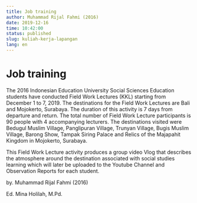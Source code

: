 ```yaml
---
title: Job training
author: Muhammad Rijal Fahmi (2016)
date: 2019-12-16
time: 10:42:00
status: published
slug: kuliah-kerja-lapangan
lang: en
---
```


# Job training

The 2016 Indonesian Education University Social Sciences Education students have conducted Field Work Lectures (KKL) starting from December 1 to 7, 2019. The destinations for the Field Work Lectures are Bali and Mojokerto, Surabaya. The duration of this activity is 7 days from departure and return. The total number of Field Work Lecture participants is 90 people with 4 accompanying lecturers. The destinations visited were Bedugul Muslim Village, Panglipuran Village, Trunyan Village, Bugis Muslim Village, Barong Show, Tampak Siring Palace and Relics of the Majapahit Kingdom in Mojokerto, Surabaya.

This Field Work Lecture activity produces a group video Vlog that describes the atmosphere around the destination associated with social studies learning which will later be uploaded to the Youtube Channel and Observation Reports for each student.

by. Muhammad Rijal Fahmi (2016)

Ed. Mina Holilah, M.Pd.